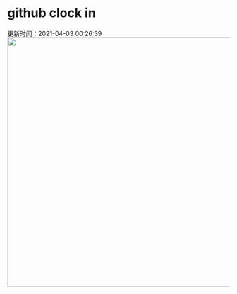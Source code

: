# github clock in
更新时间：2021-04-03 00:26:39
 <img style="-webkit-user-select: none;margin: auto;cursor: zoom-in;" src="https://cn.bing.com/th?id=OHR.AnivaLighthouse_ZH-CN3021410274_1920x1080.jpg&rf=LaDigue_1920x1080.jpg&pid=hp" width="1004" height="564"> 